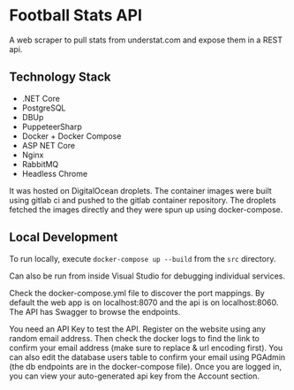 # Football Stats API

A web scraper to pull stats from understat.com and expose them in a REST api.

## Technology Stack

- .NET Core
- PostgreSQL
- DBUp
- PuppeteerSharp
- Docker + Docker Compose
- ASP NET Core
- Nginx
- RabbitMQ
- Headless Chrome

It was hosted on DigitalOcean droplets. The container images were built using gitlab ci and pushed to the gitlab container repository. The droplets fetched the images directly and they were spun up using docker-compose.

## Local Development

To run locally, execute `docker-compose up --build` from the `src` directory.

Can also be run from inside Visual Studio for debugging individual services.

Check the docker-compose.yml file to discover the port mappings. By default the web app is on localhost:8070 and the api is on localhost:8060. The API has Swagger to browse the endpoints.

You need an API Key to test the API. Register on the website using any random email address. Then check the docker logs to find the link to confirm your email address (make sure to replace &amp; url encoding first). You can also edit the database users table to confirm your email using PGAdmin (the db endpoints are in the docker-compose file). Once you are logged in, you can view your auto-generated api key from the Account section.

